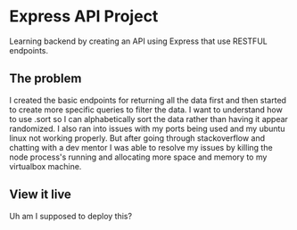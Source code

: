 # Express API Project

Learning backend by creating an API using Express that use RESTFUL endpoints.

## The problem

I created the basic endpoints for returning all the data first and then started to create more specific queries to filter the data. I want to understand how to use .sort so I can alphabetically sort the data rather  than having it appear randomized. I also ran into issues with my ports being used and my ubuntu linux not working properly. But after going through stackoverflow and chatting with a dev mentor I was able to resolve my issues by killing the node process's running and allocating more space and memory to my virtualbox machine.

## View it live

Uh am I supposed to deploy this?